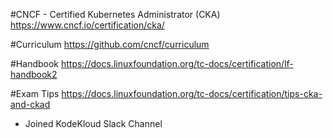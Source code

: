 #CNCF - Certified Kubernetes Administrator (CKA)
https://www.cncf.io/certification/cka/

#Curriculum
https://github.com/cncf/curriculum

#Handbook
https://docs.linuxfoundation.org/tc-docs/certification/lf-handbook2

#Exam Tips
https://docs.linuxfoundation.org/tc-docs/certification/tips-cka-and-ckad

- Joined KodeKloud Slack Channel
